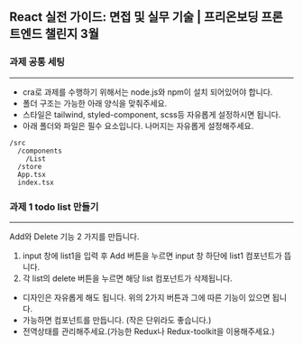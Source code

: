## React 실전 가이드: 면접 및 실무 기술 | 프리온보딩 프론트엔드 챌린지 3월

### 과제 공통 세팅

---

- cra로 과제를 수행하기 위해서는 node.js와 npm이 설치 되어있어야 합니다.
- 폴더 구조는 가능한 아래 양식을 맞춰주세요.
- 스타일은 tailwind, styled-component, scss등 자유롭게 설정하시면 됩니다.
- 아래 폴더와 파일은 필수 요소입니다. 나머지는 자유롭게 설정해주세요.

```
/src
  /components
    /List
  /store
  App.tsx
  index.tsx
```

### 과제 1 todo list 만들기

---

Add와 Delete 기능 2 가지를 만듭니다.

1. input 창에 list1을 입력 후 Add 버튼을 누르면 input 창 하단에 list1 컴포넌트가 뜹니다.
2. 각 list의 delete 버튼을 누르면 해당 list 컴포넌트가 삭제됩니다.

- 디자인은 자유롭게 해도 됩니다. 위의 2가지 버튼과 그에 따른 기능이 있으면 됩니다.
- 가능하면 컴포넌트를 만듭니다. (작은 단위라도 좋습니다.)
- 전역상태를 관리해주세요.(가능한 Redux나 Redux-toolkit을 이용해주세요.)
